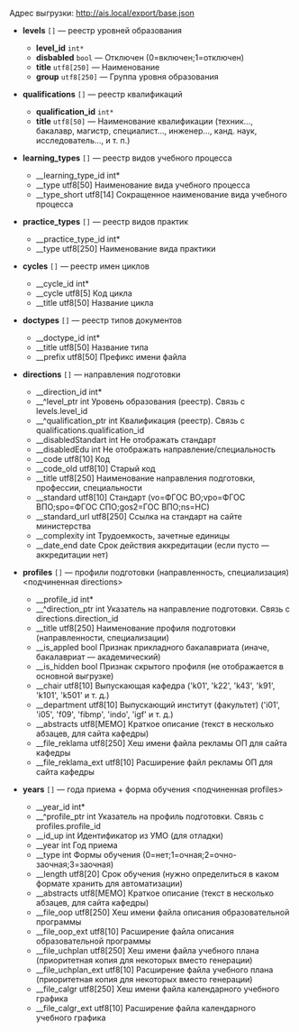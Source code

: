 Адрес выгрузки: http://ais.local/export/base.json

- __levels__ `[]` — реестр уровней образования
  - __level_id__ `int*`
  - __disbabled__ `bool` — Отключен (0=включен;1=отключен)
  - __title__ `utf8[250]` — Наименование
  - __group__ `utf8[250]` — Группа уровня образования

- __qualifications__ `[]` — реестр квалификаций
  - __qualification_id__ `int*`
  - __title__ `utf8[50]` — Наименование квалификации (техник..., бакалавр, магистр, специалист..., инженер..., канд. наук, исследователь..., и т. п.)

- __learning_types__ `[]` — реестр видов учебного процесса
  - __learning_type_id	int*	
  - __type				utf8[50]	Наименование вида учебного процесса
  - __type_short			utf8[14]	Сокращенное наименование вида учебного процесса

- __practice_types__ `[]` — реестр видов практик
  - __practice_type_id	int*	
  - __type				utf8[250]	Наименование вида практики

- __cycles__ `[]` — реестр имен циклов
  - __cycle_id			int*	
  - __cycle				utf8[5]		Код цикла
  - __title				utf8[50]	Название цикла

- __doctypes__ `[]` — реестр типов документов
  - __doctype_id			int*	
  - __title				utf8[50]	Название типа
  - __prefix				utf8[50]	Префикс имени файла

- __directions__ `[]` — направления подготовки
  - __direction_id		int*	
  - __^level_ptr			int			Уровень образования (реестр). Связь с levels.level_id
  - __^qualification_ptr	int			Квалификация (реестр). Связь с qualifications.qualification_id
  - __disabledStandart	int			Не отображать стандарт
  - __disabledEdu		int			Не отображать направление/специальность
  - __code				utf8[10]	Код
  - __code_old			utf8[10]	Старый код
  - __title				utf8[250]	Наименование направления подготовки, профессии, специальности
  - __standard			utf8[10]	Стандарт (vo=ФГОС ВО;vpo=ФГОС ВПО;spo=ФГОС СПО;gos2=ГОС ВПО;ns=НС)
  - __standard_url		utf8[250]	Ссылка на стандарт на сайте министерства
  - __complexity			int			Трудоемкость, зачетные единицы
  - __date_end			date		Срок действия аккредитации (если пусто — аккредитации нет)

- __profiles__ `[]` — профили подготовки (направленность, специализация) <подчиненная directions>
  - __profile_id			int*	
  - __^direction_ptr		int			Указатель на направление подготовки. Связь с directions.direction_id
  - __title				utf8[250]	Наименование профиля подготовки (направленности, специализации)
  - __is_appled			bool		Признак прикладного бакалавриата (иначе, бакалавриат — академический)
  - __is_hidden			bool		Признак скрытого профиля (не отображается в основной выгрузке)
  - __chair				utf8[10]	Выпускающая кафедра ('k01', 'k22', 'k43', 'k91', 'k101', 'k501' и т. д.)
  - __department			utf8[10]	Выпускающий институт (факультет) ('i01', 'i05', 'f09', 'fibmp', 'indo', 'igf' и т. д.)
  - __abstracts			utf8[MEMO]	Краткое описание (текст в несколько абзацев, для сайта кафедры)
  - __file_reklama		utf8[250]	Хеш имени файла рекламы ОП для сайта кафедры
  - __file_reklama_ext	utf8[10]	Расширение файл рекламы ОП для сайта кафедры

- __years__ `[]` — года приема + форма обучения <подчиненная profiles>
  - __year_id			int*
  - __^profile_ptr		int			Указатель на профиль подготовки. Связь с profiles.profile_id
  - __id_up				int			Идентификатор из УМО (для отладки)
  - __year				int			Год приема
  - __type				int			Формы обучения (0=нет;1=очная;2=очно-заочная;3=заочная)
  - __length				utf8[20]	Срок обучения (нужно определиться в каком формате хранить для автоматизации)
  - __abstracts			utf8[MEMO]	Краткое описание (текст в несколько абзацев, для сайта кафедры)
  - __file_oop			utf8[250]	Хеш имени файла описания образовательной программы
  - __file_oop_ext		utf8[10]	Расширение файла описания образовательной программы
  - __file_uchplan		utf8[250]	Хеш имени файла учебного плана (приоритетная копия для некоторых вместо генерации)
  - __file_uchplan_ext	utf8[10]	Расширение файла учебного плана (приоритетная копия для некоторых вместо генерации)
  - __file_calgr			utf8[250]	Хеш имени файла календарного учебного графика
  - __file_calgr_ext		utf8[10]	Расширение файла календарного учебного графика

